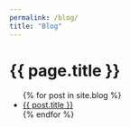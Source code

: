 ```yaml
---
permalink: /blog/
title: "Blog"
---
```


<h1>{{ page.title }}</h1>

<ul>
{% for post in site.blog %}
  <li>
    <a href="{{ post.url | relative_url }}">{{ post.title }}</a>
  </li>
{% endfor %}
</ul>
